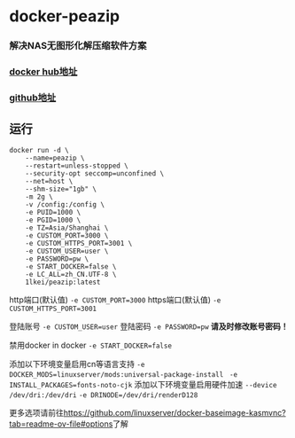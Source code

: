 # docker-peazip

### 解决NAS无图形化解压缩软件方案

### [docker hub地址](https://hub.docker.com/r/1lkei/peazip)
### [github地址](https://github.com/1lkei/docker-peazip)

## 运行
```
docker run -d \
    --name=peazip \
    --restart=unless-stopped \
    --security-opt seccomp=unconfined \
    --net=host \
    --shm-size="1gb" \
    -m 2g \
    -v /config:/config \
    -e PUID=1000 \
    -e PGID=1000 \
    -e TZ=Asia/Shanghai \
    -e CUSTOM_PORT=3000 \
    -e CUSTOM_HTTPS_PORT=3001 \
    -e CUSTOM_USER=user \
    -e PASSWORD=pw \
    -e START_DOCKER=false \
    -e LC_ALL=zh_CN.UTF-8 \
    1lkei/peazip:latest
```
http端口(默认值)
`-e CUSTOM_PORT=3000`
https端口(默认值)
`-e CUSTOM_HTTPS_PORT=3001`

登陆账号
`-e CUSTOM_USER=user`
登陆密码
`-e PASSWORD=pw`
**请及时修改账号密码！**

禁用docker in docker
`-e START_DOCKER=false`

添加以下环境变量启用cn等语言支持
`-e DOCKER_MODS=linuxserver/mods:universal-package-install `
`-e INSTALL_PACKAGES=fonts-noto-cjk`
添加以下环境变量启用硬件加速
`--device /dev/dri:/dev/dri`
`-e DRINODE=/dev/dri/renderD128`

更多选项请前往<https://github.com/linuxserver/docker-baseimage-kasmvnc?tab=readme-ov-file#options>了解